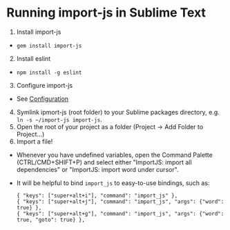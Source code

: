 # Running import-js in Sublime Text

1. Install import-js
  * `gem install import-js`
2. Install eslint
  * `npm install -g eslint`
3. Configure import-js
  * See [Configuration](README.md#configuration)
4. Symlink ipmort-js (root folder) to your Sublime packages directory, e.g. `ln
   -s ~/import-js import-js`.
5. Open the root of your project as a folder (Project -> Add Folder to Project…)
6. Import a file!
  * Whenever you have undefined variables, open the Command Palette
    (CTRL/CMD+SHIFT+P) and select either "ImportJS: import all dependencies" or
    "ImportJS: import word under cursor".
  * It will be helpful to bind `import_js` to easy-to-use bindings,
    such as:

    ```
    { "keys": ["super+alt+i"], "command": "import_js" },
    { "keys": ["super+alt+j"], "command": "import_js", "args": {"word": true} },
    { "keys": ["super+alt+g"], "command": "import_js", "args": {"word": true, "goto": true} },
    ```
